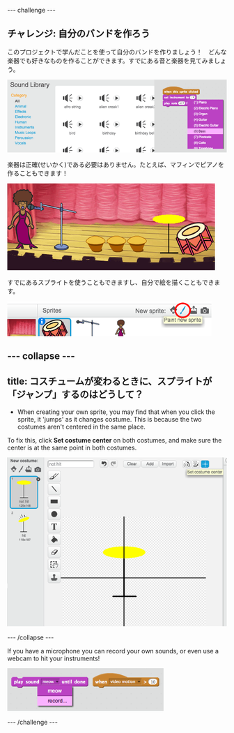 \--- challenge \---

## チャレンジ: 自分のバンドを作ろう

このプロジェクトで学んだことを使って自分のバンドを作りましょう！　どんな楽器でも好きなものを作ることができます。すでにある音と楽器を見てみましょう。

![screenshot](images/band-ideas.png)

楽器は正確(せいかく)である必要はありません。たとえば、マフィンでピアノを作ることもできます！

![screenshot](images/band-piano.png)

すでにあるスプライトを使うこともできますし、自分で絵を描くこともできます。

![screenshot](images/band-draw.png)

## \--- collapse \---

## title: コスチュームが変わるときに、スプライトが「ジャンプ」するのはどうして？

+ When creating your own sprite, you may find that when you click the sprite, it 'jumps' as it changes costume. This is because the two costumes aren't centered in the same place.

To fix this, click **Set costume center** on both costumes, and make sure the center is at the same point in both costumes.

![screenshot](images/band-center.png)

\--- /collapse \---

If you have a microphone you can record your own sounds, or even use a webcam to hit your instruments!

![screenshot](images/band-io.png)

\--- /challenge \---